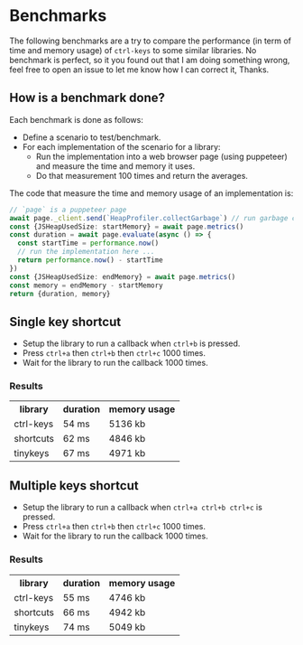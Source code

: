 # Benchmarks

The following benchmarks are a try to compare the performance (in term of time and memory usage) of `ctrl-keys` to some similar libraries. No benchmark is perfect, so it you found out that I am doing something wrong, feel free to open an issue to let me know how I can correct it, Thanks.

## How is a benchmark done?

Each benchmark is done as follows:

- Define a scenario to test/benchmark.
- For each implementation of the scenario for a library:
  - Run the implementation into a web browser page (using puppeteer) and measure the time and memory it uses.
  - Do that measurement 100 times and return the averages.

The code that measure the time and memory usage of an implementation is:

```ts
// `page` is a puppeteer page
await page._client.send(`HeapProfiler.collectGarbage`) // run garbage collection to free up memory
const {JSHeapUsedSize: startMemory} = await page.metrics()
const duration = await page.evaluate(async () => {
  const startTime = performance.now()
  // run the implementation here ...
  return performance.now() - startTime
})
const {JSHeapUsedSize: endMemory} = await page.metrics()
const memory = endMemory - startMemory
return {duration, memory}
```

## Single key shortcut

- Setup the library to run a callback when `ctrl+b` is pressed.
- Press `ctrl+a` then `ctrl+b` then `ctrl+c` 1000 times.
- Wait for the library to run the callback 1000 times.

### Results

<table><tr><th>library</th><th>duration</th><th>memory usage</th></tr><tr><td>ctrl-keys</td><td>54 ms</td><td>5136 kb</td></tr><tr><td>shortcuts</td><td>62 ms</td><td>4846 kb</td></tr><tr><td>tinykeys</td><td>67 ms</td><td>4971 kb</td></tr></table>

## Multiple keys shortcut

- Setup the library to run a callback when `ctrl+a ctrl+b ctrl+c` is pressed.
- Press `ctrl+a` then `ctrl+b` then `ctrl+c` 1000 times.
- Wait for the library to run the callback 1000 times.

### Results

<table><tr><th>library</th><th>duration</th><th>memory usage</th></tr><tr><td>ctrl-keys</td><td>55 ms</td><td>4746 kb</td></tr><tr><td>shortcuts</td><td>66 ms</td><td>4942 kb</td></tr><tr><td>tinykeys</td><td>74 ms</td><td>5049 kb</td></tr></table>
